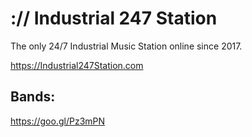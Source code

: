 # :// Industrial 247 Station

The only 24/7 Industrial Music Station online since 2017.

https://Industrial247Station.com

## Bands: 

https://goo.gl/Pz3mPN